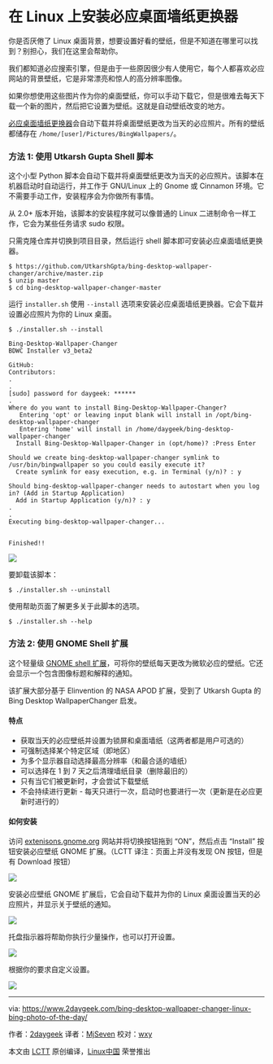 在 Linux 上安装必应桌面墙纸更换器
======

你是否厌倦了 Linux 桌面背景，想要设置好看的壁纸，但是不知道在哪里可以找到？别担心，我们在这里会帮助你。

我们都知道必应搜索引擎，但是由于一些原因很少有人使用它，每个人都喜欢必应网站的背景壁纸，它是非常漂亮和惊人的高分辨率图像。

如果你想使用这些图片作为你的桌面壁纸，你可以手动下载它，但是很难去每天下载一个新的图片，然后把它设置为壁纸。这就是自动壁纸改变的地方。

[必应桌面墙纸更换器][1]会自动下载并将桌面壁纸更改为当天的必应照片。所有的壁纸都储存在 `/home/[user]/Pictures/BingWallpapers/`。

### 方法 1: 使用 Utkarsh Gupta Shell 脚本

这个小型 Python 脚本会自动下载并将桌面壁纸更改为当天的必应照片。该脚本在机器启动时自动运行，并工作于 GNU/Linux 上的 Gnome 或 Cinnamon 环境。它不需要手动工作，安装程序会为你做所有事情。

从 2.0+ 版本开始，该脚本的安装程序就可以像普通的 Linux 二进制命令一样工作，它会为某些任务请求 sudo 权限。

只需克隆仓库并切换到项目目录，然后运行 shell 脚本即可安装必应桌面墙纸更换器。

```
$ https://github.com/UtkarshGpta/bing-desktop-wallpaper-changer/archive/master.zip
$ unzip master
$ cd bing-desktop-wallpaper-changer-master
```

运行 `installer.sh` 使用 `--install` 选项来安装必应桌面墙纸更换器。它会下载并设置必应照片为你的 Linux 桌面。

```
$ ./installer.sh --install

Bing-Desktop-Wallpaper-Changer
BDWC Installer v3_beta2

GitHub: 
Contributors: 
.
.
[sudo] password for daygeek: ******
.
Where do you want to install Bing-Desktop-Wallpaper-Changer?
   Entering 'opt' or leaving input blank will install in /opt/bing-desktop-wallpaper-changer
   Entering 'home' will install in /home/daygeek/bing-desktop-wallpaper-changer
  Install Bing-Desktop-Wallpaper-Changer in (opt/home)? :Press Enter

Should we create bing-desktop-wallpaper-changer symlink to /usr/bin/bingwallpaper so you could easily execute it?
  Create symlink for easy execution, e.g. in Terminal (y/n)? : y

Should bing-desktop-wallpaper-changer needs to autostart when you log in? (Add in Startup Application)
  Add in Startup Application (y/n)? : y
.
.
Executing bing-desktop-wallpaper-changer...


Finished!!
```

![][3]

要卸载该脚本：

```
$ ./installer.sh --uninstall
```

使用帮助页面了解更多关于此脚本的选项。

```
$ ./installer.sh --help
```

### 方法 2: 使用 GNOME Shell 扩展

这个轻量级 [GNOME shell 扩展][4]，可将你的壁纸每天更改为微软必应的壁纸。它还会显示一个包含图像标题和解释的通知。

该扩展大部分基于 Elinvention 的 NASA APOD 扩展，受到了 Utkarsh Gupta 的 Bing Desktop WallpaperChanger 启发。

#### 特点

-  获取当天的必应壁纸并设置为锁屏和桌面墙纸（这两者都是用户可选的）
-  可强制选择某个特定区域（即地区）
-  为多个显示器自动选择最高分辨率（和最合适的墙纸）
-  可以选择在 1 到 7 天之后清理墙纸目录（删除最旧的）
-  只有当它们被更新时，才会尝试下载壁纸
-  不会持续进行更新 - 每天只进行一次，启动时也要进行一次（更新是在必应更新时进行的）

#### 如何安装

访问 [extenisons.gnome.org][5] 网站并将切换按钮拖到 “ON”，然后点击 “Install” 按钮安装必应壁纸 GNOME 扩展。（LCTT 译注：页面上并没有发现 ON 按钮，但是有 Download 按钮）

![][6]

安装必应壁纸 GNOME 扩展后，它会自动下载并为你的 Linux 桌面设置当天的必应照片，并显示关于壁纸的通知。

![][7]

托盘指示器将帮助你执行少量操作，也可以打开设置。

![][8]

根据你的要求自定义设置。

![][9]

--------------------------------------------------------------------------------

via: https://www.2daygeek.com/bing-desktop-wallpaper-changer-linux-bing-photo-of-the-day/

作者：[2daygeek][a]
译者：[MjSeven](https://github.com/MjSeven) 
校对：[wxy](https://github.com/wxy)

本文由 [LCTT](https://github.com/LCTT/TranslateProject) 原创编译，[Linux中国](https://linux.cn/) 荣誉推出

[a]:https://www.2daygeek.com/author/2daygeek/
[1]:https://github.com/UtkarshGpta/bing-desktop-wallpaper-changer
[2]:data:image/gif;base64,R0lGODlhAQABAIAAAAAAAP///yH5BAEAAAAALAAAAAABAAEAAAIBRAA7
[3]:https://www.2daygeek.com/wp-content/uploads/2017/09/bing-wallpaper-changer-linux-5.png
[4]:https://github.com/neffo/bing-wallpaper-gnome-extension
[5]:https://extensions.gnome.org/extension/1262/bing-wallpaper-changer/
[6]:https://www.2daygeek.com/wp-content/uploads/2017/09/bing-wallpaper-changer-for-linux-1.png
[7]:https://www.2daygeek.com/wp-content/uploads/2017/09/bing-wallpaper-changer-for-linux-2.png
[8]:https://www.2daygeek.com/wp-content/uploads/2017/09/bing-wallpaper-changer-for-linux-3.png
[9]:https://www.2daygeek.com/wp-content/uploads/2017/09/bing-wallpaper-changer-for-linux-4.png

